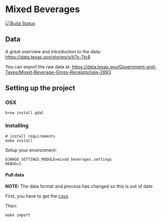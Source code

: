 # Mixed Beverages

[![Build Status](https://travis-ci.org/texas/tx_mixed_beverages.svg?branch=master)](https://travis-ci.org/texas/tx_mixed_beverages)

## Data

A great overview and introduction to the data: https://data.texas.gov/stories/s/tj7s-7tc8

You can export the raw data at:
https://data.texas.gov/Government-and-Taxes/Mixed-Beverage-Gross-Receipts/naix-2893

## Setting up the project

### OSX

    brew install gdal

### Installing

    # install requirements
    make install

Setup your environment:

    DJANGO_SETTINGS_MODULE=mixed_beverages.settings
    DEBUG=1

#### Pull data

**NOTE:** The data format and process has changed so this is out of date

First, you have to get the [csvs](https://www.comptroller.texas.gov/transparency/open-data/search-datasets/).

Then:

    make import
